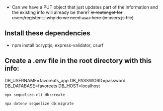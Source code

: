 - Can we have a PUT object that just updates part of the information and the existing info will already be there?
~~in router.get for users/register.....why do we need `user` here (in users.js file)~~


## Install these dependencies
- npm install bcryptjs, express-validator, csurf

## Create a .env file in the root directory with this info:
DB_USERNAME=favoreats_app
DB_PASSWORD=password
DB_DATABASE=favoreats
DB_HOST=localhost

```npx sequelize-cli db:create```

```npx dotenv sequelize db:migrate```
